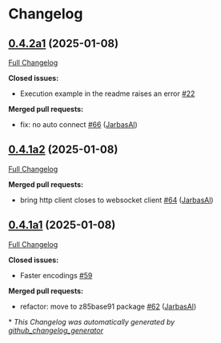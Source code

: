 # Changelog

## [0.4.2a1](https://github.com/JarbasHiveMind/hivemind-websocket-client/tree/0.4.2a1) (2025-01-08)

[Full Changelog](https://github.com/JarbasHiveMind/hivemind-websocket-client/compare/0.4.1a2...0.4.2a1)

**Closed issues:**

- Execution example in the readme raises an error [\#22](https://github.com/JarbasHiveMind/hivemind-websocket-client/issues/22)

**Merged pull requests:**

- fix: no auto connect [\#66](https://github.com/JarbasHiveMind/hivemind-websocket-client/pull/66) ([JarbasAl](https://github.com/JarbasAl))

## [0.4.1a2](https://github.com/JarbasHiveMind/hivemind-websocket-client/tree/0.4.1a2) (2025-01-08)

[Full Changelog](https://github.com/JarbasHiveMind/hivemind-websocket-client/compare/0.4.1a1...0.4.1a2)

**Merged pull requests:**

- bring http client closes to websocket client [\#64](https://github.com/JarbasHiveMind/hivemind-websocket-client/pull/64) ([JarbasAl](https://github.com/JarbasAl))

## [0.4.1a1](https://github.com/JarbasHiveMind/hivemind-websocket-client/tree/0.4.1a1) (2025-01-08)

[Full Changelog](https://github.com/JarbasHiveMind/hivemind-websocket-client/compare/0.4.0...0.4.1a1)

**Closed issues:**

- Faster encodings [\#59](https://github.com/JarbasHiveMind/hivemind-websocket-client/issues/59)

**Merged pull requests:**

- refactor: move to z85base91 package [\#62](https://github.com/JarbasHiveMind/hivemind-websocket-client/pull/62) ([JarbasAl](https://github.com/JarbasAl))



\* *This Changelog was automatically generated by [github_changelog_generator](https://github.com/github-changelog-generator/github-changelog-generator)*
